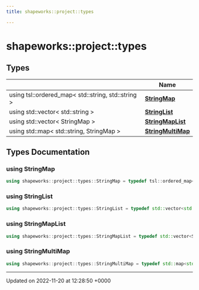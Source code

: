 ```yaml
---
title: shapeworks::project::types

---
```


# shapeworks::project::types



## Types

|                | Name           |
| -------------- | -------------- |
| using tsl::ordered_map< std::string, std::string > | **[StringMap](../Namespaces/namespaceshapeworks_1_1project_1_1types.md#using-stringmap)**  |
| using std::vector< std::string > | **[StringList](../Namespaces/namespaceshapeworks_1_1project_1_1types.md#using-stringlist)**  |
| using std::vector< StringMap > | **[StringMapList](../Namespaces/namespaceshapeworks_1_1project_1_1types.md#using-stringmaplist)**  |
| using std::map< std::string, StringMap > | **[StringMultiMap](../Namespaces/namespaceshapeworks_1_1project_1_1types.md#using-stringmultimap)**  |

## Types Documentation

### using StringMap

```cpp
using shapeworks::project::types::StringMap = typedef tsl::ordered_map<std::string, std::string>;
```


### using StringList

```cpp
using shapeworks::project::types::StringList = typedef std::vector<std::string>;
```


### using StringMapList

```cpp
using shapeworks::project::types::StringMapList = typedef std::vector<StringMap>;
```


### using StringMultiMap

```cpp
using shapeworks::project::types::StringMultiMap = typedef std::map<std::string, StringMap>;
```







-------------------------------

Updated on 2022-11-20 at 12:28:50 +0000